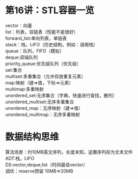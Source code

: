 # 第16讲：STL容器一览
vector：向量  
list：列表，双链表（性能不是很好）  
forward_list:单向列表，单链表  
stack：栈，LIFO（历史结构，例如：调用栈）  
queue：队列，FIFO（模拟）  
deque:双端队列  
priority_queue:优先级队列（优先级）  
set:集合  
multiset:多重集合（允许存放重复元素）  
map:映射（键$\Rightarrow$值，下标$\Rightarrow$元素）  
multimap:多重映射  
unordered_set:无序集合（字典，快速进行查找，散列）  
unordered_multiset:无序多重集合  
unordered_map：无序映射（键$\Rightarrow$值）  
unordered_multimap：无序多重映射

# 数据结构思维
算法场景：约10MB英文序列，长度未知，逆置序列存为文本文件  
ADT:栈，LIFO  
DS:vector,deque,list（时间最佳vector）  
调优：reserve预留 10MB$\Rightarrow$20MB